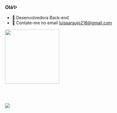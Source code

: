 ### Olá✨


- 🔭 Desenvolvedora Back-end
- 📲 Contate-me no email luisaaraujo218@gmail.com
 <div align="left">
  <a href="https://github.com/luisalcsa">
  <img height="180em" src="https://github-readme-stats.vercel.app/api/top-langs/?username=luisalcsa&layout=compact&langs_count=7&theme=dracula"/>
</div>


  <div style="display: inline_block"><br>

          
  <br>
</div>
  
  ##
  
<div>
    <a href="https://www.linkedin.com/in/lu%C3%ADsa-ara%C3%BAjo-1ba351182" target="_blank"><img src="https://img.shields.io/badge/-LinkedIn-%230077B5?style=for-the-badge&logo=linkedin&logoluisaaraujo218@gmail.com">
  </div>


